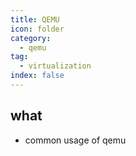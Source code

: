 ```yaml
---
title: QEMU
icon: folder
category:
  - qemu
tag:
  - virtualization
index: false
---
```


## what
* common usage of qemu

<AutoCatalog />